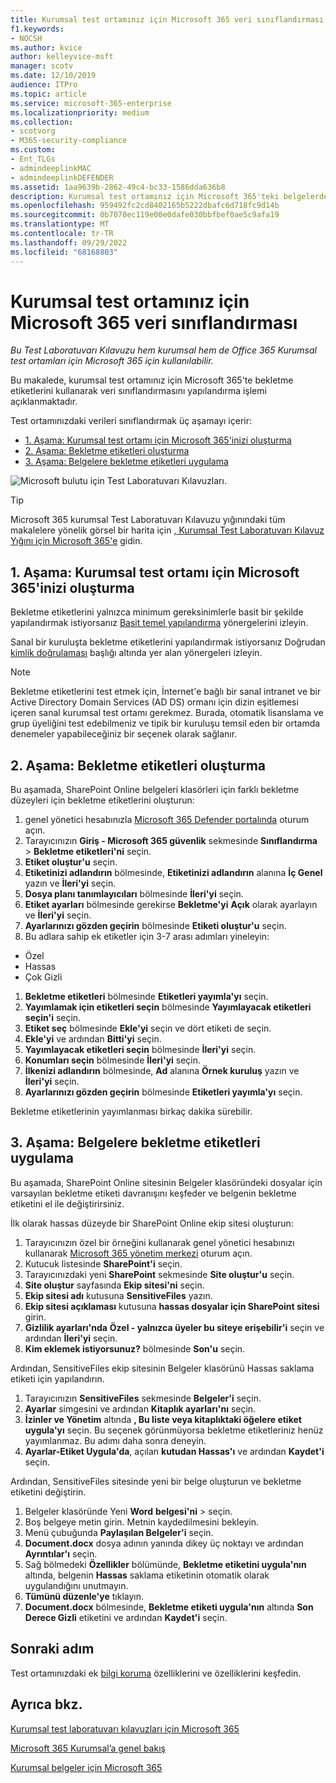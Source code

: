 ```yaml
---
title: Kurumsal test ortamınız için Microsoft 365 veri sınıflandırması
f1.keywords:
- NOCSH
ms.author: kvice
author: kelleyvice-msft
manager: scotv
ms.date: 12/10/2019
audience: ITPro
ms.topic: article
ms.service: microsoft-365-enterprise
ms.localizationpriority: medium
ms.collection:
- scotvorg
- M365-security-compliance
ms.custom:
- Ent_TLGs
- admindeeplinkMAC
- admindeeplinkDEFENDER
ms.assetid: 1aa9639b-2862-49c4-bc33-1586dda636b8
description: Kurumsal test ortamınız için Microsoft 365'teki belgelerde bekletme etiketleri oluşturmak ve kullanmak için bu Test Laboratuvarı Kılavuzu'nu kullanın.
ms.openlocfilehash: 959492fc2cd8402165b5222dbafc6d718fc9d14b
ms.sourcegitcommit: 0b7070ec119e00e0dafe030bbfbef0ae5c9afa19
ms.translationtype: MT
ms.contentlocale: tr-TR
ms.lasthandoff: 09/29/2022
ms.locfileid: "68168803"
---
```

# <a name="data-classification-for-your-microsoft-365-for-enterprise-test-environment"></a>Kurumsal test ortamınız için Microsoft 365 veri sınıflandırması

*Bu Test Laboratuvarı Kılavuzu hem kurumsal hem de Office 365 Kurumsal test ortamları için Microsoft 365 için kullanılabilir.*

Bu makalede, kurumsal test ortamınız için Microsoft 365'te bekletme etiketlerini kullanarak veri sınıflandırmasını yapılandırma işlemi açıklanmaktadır.

Test ortamınızdaki verileri sınıflandırmak üç aşamayı içerir:
- [1. Aşama: Kurumsal test ortamı için Microsoft 365'inizi oluşturma](#phase-1-build-out-your-microsoft-365-for-enterprise-test-environment)
- [2. Aşama: Bekletme etiketleri oluşturma](#phase-2-create-retention-labels)
- [3. Aşama: Belgelere bekletme etiketleri uygulama](#phase-3-apply-retention-labels-to-documents)

![Microsoft bulutu için Test Laboratuvarı Kılavuzları.](../media/m365-enterprise-test-lab-guides/cloud-tlg-icon.png)

> [!TIP]
> Microsoft 365 kurumsal Test Laboratuvarı Kılavuzu yığınındaki tüm makalelere yönelik görsel bir harita için [, Kurumsal Test Laboratuvarı Kılavuz Yığını için Microsoft 365'e](../downloads/Microsoft365EnterpriseTLGStack.pdf) gidin.
  
## <a name="phase-1-build-out-your-microsoft-365-for-enterprise-test-environment"></a>1. Aşama: Kurumsal test ortamı için Microsoft 365'inizi oluşturma

Bekletme etiketlerini yalnızca minimum gereksinimlerle basit bir şekilde yapılandırmak istiyorsanız [Basit temel yapılandırma](lightweight-base-configuration-microsoft-365-enterprise.md) yönergelerini izleyin.
  
Sanal bir kuruluşta bekletme etiketlerini yapılandırmak istiyorsanız Doğrudan [kimlik doğrulaması](pass-through-auth-m365-ent-test-environment.md) başlığı altında yer alan yönergeleri izleyin.
  
> [!NOTE]
> Bekletme etiketlerini test etmek için, İnternet'e bağlı bir sanal intranet ve bir Active Directory Domain Services (AD DS) ormanı için dizin eşitlemesi içeren sanal kurumsal test ortamı gerekmez. Burada, otomatik lisanslama ve grup üyeliğini test edebilmeniz ve tipik bir kuruluşu temsil eden bir ortamda denemeler yapabileceğiniz bir seçenek olarak sağlanır.

## <a name="phase-2-create-retention-labels"></a>2. Aşama: Bekletme etiketleri oluşturma

Bu aşamada, SharePoint Online belgeleri klasörleri için farklı bekletme düzeyleri için bekletme etiketlerini oluşturun:

1. genel yönetici hesabınızla <a href="https://go.microsoft.com/fwlink/p/?linkid=2077139" target="_blank">Microsoft 365 Defender portalında</a> oturum açın.
1. Tarayıcınızın **Giriş - Microsoft 365 güvenlik** sekmesinde **Sınıflandırma** > **Bekletme etiketleri'ni** seçin.
1. **Etiket oluştur'u** seçin.
1. **Etiketinizi adlandırın** bölmesinde, **Etiketinizi adlandırın** alanına **İç Genel** yazın ve **İleri'yi** seçin.
1. **Dosya planı tanımlayıcıları** bölmesinde **İleri'yi** seçin.
1. **Etiket ayarları** bölmesinde gerekirse **Bekletme'yi** **Açık** olarak ayarlayın ve **İleri'yi** seçin.
1. **Ayarlarınızı gözden geçirin** bölmesinde **Etiketi oluştur'u** seçin.
1. Bu adlara sahip ek etiketler için 3-7 arası adımları yineleyin:
  - Özel
  - Hassas
  - Çok Gizli
1. **Bekletme etiketleri** bölmesinde **Etiketleri yayımla'yı** seçin.
1. **Yayımlamak için etiketleri seçin** bölmesinde **Yayımlayacak etiketleri seçin'i** seçin.
1. **Etiket seç** bölmesinde **Ekle'yi** seçin ve dört etiketi de seçin.
1. **Ekle'yi** ve ardından **Bitti'yi** seçin.
1. **Yayımlayacak etiketleri seçin** bölmesinde **İleri'yi** seçin.
1. **Konumları seçin** bölmesinde **İleri'yi** seçin.
1. **İlkenizi adlandırın** bölmesinde, **Ad** alanına **Örnek kuruluş** yazın ve **İleri'yi** seçin.
1. **Ayarlarınızı gözden geçirin** bölmesinde **Etiketleri yayımla'yı** seçin.
 
Bekletme etiketlerinin yayımlanması birkaç dakika sürebilir.

## <a name="phase-3-apply-retention-labels-to-documents"></a>3. Aşama: Belgelere bekletme etiketleri uygulama

Bu aşamada, SharePoint Online sitesinin Belgeler klasöründeki dosyalar için varsayılan bekletme etiketi davranışını keşfeder ve belgenin bekletme etiketini el ile değiştirirsiniz.

İlk olarak hassas düzeyde bir SharePoint Online ekip sitesi oluşturun:
  
1. Tarayıcınızın özel bir örneğini kullanarak genel yönetici hesabınızı kullanarak <a href="https://go.microsoft.com/fwlink/p/?linkid=2024339" target="_blank">Microsoft 365 yönetim merkezi</a> oturum açın.
1. Kutucuk listesinde **SharePoint'i** seçin.
1. Tarayıcınızdaki yeni **SharePoint** sekmesinde **Site oluştur'u** seçin.
1. **Site oluştur** sayfasında **Ekip sitesi'ni** seçin.
1. **Ekip sitesi adı** kutusuna **SensitiveFiles** yazın.
1. **Ekip sitesi açıklaması** kutusuna **hassas dosyalar için SharePoint sitesi** girin.
1. **Gizlilik ayarları'nda** **Özel - yalnızca üyeler bu siteye erişebilir'i** seçin ve ardından **İleri'yi** seçin.
1. **Kim eklemek istiyorsunuz?** bölmesinde **Son'u** seçin.
    
Ardından, SensitiveFiles ekip sitesinin Belgeler klasörünü Hassas saklama etiketi için yapılandırın.
  
1. Tarayıcınızın **SensitiveFiles** sekmesinde **Belgeler'i** seçin.
1. **Ayarlar** simgesini ve ardından **Kitaplık ayarları'nı** seçin.
1. **İzinler ve Yönetim** altında **, Bu liste veya kitaplıktaki öğelere etiket uygula'yı** seçin. Bu seçenek görünmüyorsa bekletme etiketleriniz henüz yayımlanmaz. Bu adımı daha sonra deneyin.
1. **Ayarlar-Etiket Uygula'da**, açılan **kutudan Hassas'ı** ve ardından **Kaydet'i** seçin.

Ardından, SensitiveFiles sitesinde yeni bir belge oluşturun ve bekletme etiketini değiştirin.
    
1. Belgeler klasöründe Yeni **Word** **belgesi'ni** >  seçin.
1. Boş belgeye metin girin. Metnin kaydedilmesini bekleyin.
1. Menü çubuğunda **Paylaşılan Belgeler'i** seçin.
1. **Document.docx** dosya adının yanında dikey üç noktayı ve ardından **Ayrıntılar'ı** seçin.
1. Sağ bölmedeki **Özellikler** bölümünde, **Bekletme etiketini uygula'nın** altında, belgenin **Hassas** saklama etiketinin otomatik olarak uygulandığını unutmayın.
1. **Tümünü düzenle'ye** tıklayın.
1. **Document.docx** bölmesinde, **Bekletme etiketi uygula'nın** altında **Son Derece Gizli** etiketini ve ardından **Kaydet'i** seçin.

## <a name="next-step"></a>Sonraki adım

Test ortamınızdaki ek [bilgi koruma](m365-enterprise-test-lab-guides.md#information-protection) özelliklerini ve özelliklerini keşfedin.

## <a name="see-also"></a>Ayrıca bkz.

[Kurumsal test laboratuvarı kılavuzları için Microsoft 365](m365-enterprise-test-lab-guides.md)

[Microsoft 365 Kurumsal’a genel bakış](microsoft-365-overview.md)

[Kurumsal belgeler için Microsoft 365](/microsoft-365-enterprise/)

